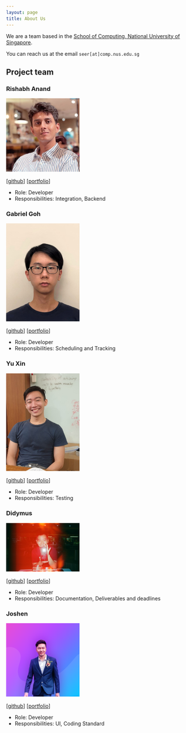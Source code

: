 ```yaml
---
layout: page
title: About Us
---
```


We are a team based in the [School of Computing, National University of Singapore](http://www.comp.nus.edu.sg).

You can reach us at the email `seer[at]comp.nus.edu.sg`

## Project team

### Rishabh Anand

<img src="images/rish-16.png" width="200px">

[[github](http://github.com/rish-16)]
[[portfolio](team/rishabh.md)]

* Role: Developer
* Responsibilities: Integration, Backend

### Gabriel Goh

<img src="images/gycgabriel.png" width="200px">

[[github](http://github.com/gycgabriel)]
[[portfolio](team/gycgabriel.md)]

* Role: Developer
* Responsibilities: Scheduling and Tracking

### Yu Xin

<img src="images/huyuxin0429.png" width="200px">

[[github](https://github.com/huyuxin0429)]
[[portfolio](team/huyuxin0429.md)]

* Role: Developer
* Responsibilities: Testing

### Didymus
<img src="images/didymental.png" width="200px">

[[github](https://github.com/didymental)]
[[portfolio](team/didymus.md)]

* Role: Developer
* Responsibilities: Documentation, Deliverables and deadlines

### Joshen
<img src="images/joshenx.png" width="200px">

[[github](https://github.com/joshenx)]
[[portfolio](team/joshenx.md)]

* Role: Developer
* Responsibilities: UI, Coding Standard
